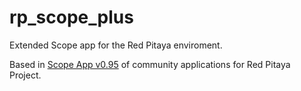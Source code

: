 # rp_scope_plus
Extended Scope app for the Red Pitaya enviroment.

Based in [Scope App v0.95](https://github.com/RedPitaya/RedPitaya/tree/release-v0.95/apps-free/scope)
of community applications for Red Pitaya Project.
